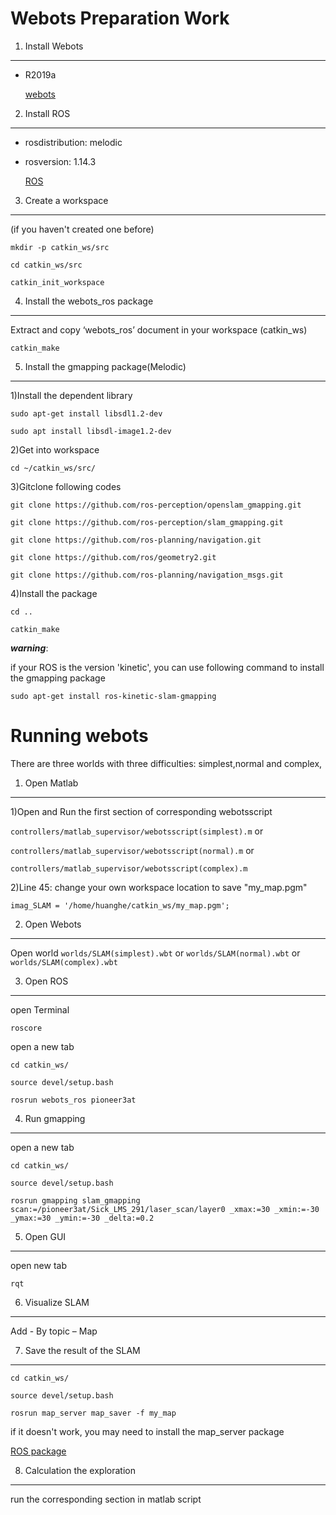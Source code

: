 
Webots Preparation Work
====  

1) Install Webots
-------  

 * R2019a

    [webots](https://cyberbotics.com/)


2) Install ROS 
-------  

 * rosdistribution: melodic
 * rosversion: 1.14.3

    [ROS](http://wiki.ros.org/ROS/Installation) 

3) Create a workspace
-------  
  (if you haven't created one before)


 ```mkdir -p catkin_ws/src  ```
 
 ```cd catkin_ws/src  ```
 
 ```catkin_init_workspace ```

4) Install the webots_ros package
-------  

Extract and copy ‘webots_ros’ document in your workspace (catkin_ws)

 ```catkin_make ```
 
 
5) Install the gmapping package(Melodic)
-----------

1)Install the dependent library

```sudo apt-get install libsdl1.2-dev```

```sudo apt install libsdl-image1.2-dev```

2)Get into workspace

```cd ~/catkin_ws/src/```

3)Gitclone following codes

```git clone https://github.com/ros-perception/openslam_gmapping.git```

```git clone https://github.com/ros-perception/slam_gmapping.git```

```git clone https://github.com/ros-planning/navigation.git```

```git clone https://github.com/ros/geometry2.git```

```git clone https://github.com/ros-planning/navigation_msgs.git```

4)Install the package

```cd ..```

```catkin_make```




___warning___:

if your ROS is the version 'kinetic', you can use following command to install the gmapping package

```sudo apt-get install ros-kinetic-slam-gmapping```








Running  webots
======
There are three worlds with three difficulties: simplest,normal and complex,


1) Open Matlab 
--------
1)Open and Run the first section of corresponding webotsscript

```controllers/matlab_supervisor/webotsscript(simplest).m``` or 

```controllers/matlab_supervisor/webotsscript(normal).m```    or

```controllers/matlab_supervisor/webotsscript(complex).m```



2)Line 45: change your own workspace location to save "my_map.pgm"

```imag_SLAM = '/home/huanghe/catkin_ws/my_map.pgm';```

2) Open  Webots
--------
 Open world ```worlds/SLAM(simplest).wbt``` or ```worlds/SLAM(normal).wbt``` or  ```worlds/SLAM(complex).wbt```

3) Open ROS
---------

open Terminal

```roscore```

open a new tab

```cd catkin_ws/```

```source devel/setup.bash```

```rosrun webots_ros pioneer3at```

4) Run gmapping
----------

open a new tab 

```cd catkin_ws/```

```source devel/setup.bash```

```rosrun gmapping slam_gmapping scan:=/pioneer3at/Sick_LMS_291/laser_scan/layer0 _xmax:=30 _xmin:=-30 _ymax:=30 _ymin:=-30 _delta:=0.2```

5) Open GUI
--------

open new tab

```rqt```

6) Visualize SLAM
-------------

Add - By topic – Map


7) Save the result of the SLAM
---------

```cd catkin_ws/```

```source devel/setup.bash```

```rosrun map_server map_saver -f my_map```

if it doesn't work, you may need to install the map_server package 

[ROS package](http://wiki.ros.org/map_server) 



8) Calculation the exploration
--------
run the corresponding section in matlab script





